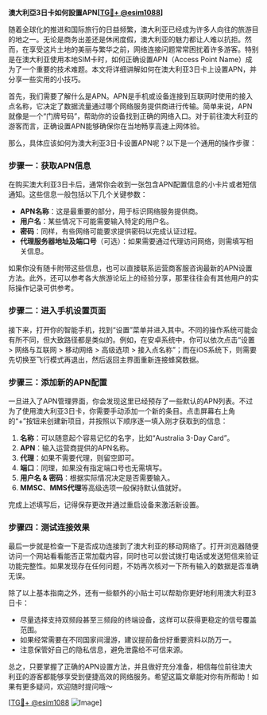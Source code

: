 **澳大利亞3日卡如何設置APN[[TG💪+ @esim1088](https://t.me/s/esim1088)]**

随着全球化的推进和国际旅行的日益频繁，澳大利亚已经成为许多人向往的旅游目的地之一。无论是商务出差还是休闲度假，澳大利亚的魅力都让人难以抗拒。然而，在享受这片土地的美丽与繁华之前，网络连接问题常常困扰着许多游客。特别是在澳大利亚使用本地SIM卡时，如何正确设置APN（Access Point Name）成为了一个重要的技术难题。本文将详细讲解如何在澳大利亚3日卡上设置APN，并分享一些实用的小技巧。

首先，我们需要了解什么是APN。APN是手机或设备连接到互联网时使用的接入点名称，它决定了数据流量通过哪个网络服务提供商进行传输。简单来说，APN就像是一个“门牌号码”，帮助你的设备找到正确的网络入口。对于前往澳大利亚的游客而言，正确设置APN能够确保你在当地畅享高速上网体验。

那么，具体应该如何为澳大利亚3日卡设置APN呢？以下是一个通用的操作步骤：

### 步骤一：获取APN信息

在购买澳大利亚3日卡后，通常你会收到一张包含APN配置信息的小卡片或者短信通知。这些信息一般包括以下几个关键参数：
- **APN名称**：这是最重要的部分，用于标识网络服务提供商。
- **用户名**：某些情况下可能需要输入特定的用户名。
- **密码**：同样，有些网络可能要求提供密码以完成认证过程。
- **代理服务器地址及端口号**（可选）：如果需要通过代理访问网络，则需填写相关信息。

如果你没有随卡附带这些信息，也可以直接联系运营商客服咨询最新的APN设置方法。此外，还可以参考各大旅游论坛上的经验分享，那里往往会有其他用户的实际操作记录可供参考。

### 步骤二：进入手机设置页面

接下来，打开你的智能手机，找到“设置”菜单并进入其中。不同的操作系统可能会有所不同，但大致路径都是类似的。例如，在安卓系统中，你可以依次点击“设置 > 网络与互联网 > 移动网络 > 高级选项 > 接入点名称”；而在iOS系统下，则需要先切换至飞行模式再退出，然后返回主界面重新连接蜂窝数据。

### 步骤三：添加新的APN配置

一旦进入了APN管理界面，你会发现这里已经预存了一些默认的APN列表。不过为了使用澳大利亚3日卡，你需要手动添加一个新的条目。点击屏幕右上角的“+”按钮来创建新项目，并按照以下顺序逐一填入刚才获取到的信息：
1. **名称**：可以随意起个容易记忆的名字，比如“Australia 3-Day Card”。
2. **APN**：输入运营商提供的APN名称。
3. **代理**：如果不需要代理，则留空即可。
4. **端口**：同理，如果没有指定端口号也无需填写。
5. **用户名 & 密码**：根据实际情况决定是否需要输入。
6. **MMSC**、**MMS代理**等高级选项一般保持默认值就好。

完成上述填写后，记得保存更改并通过重启设备来激活新设置。

### 步骤四：测试连接效果

最后一步就是检查一下是否成功连接到了澳大利亚的移动网络了。打开浏览器随便访问一个网站看看能否正常加载内容，同时也可以尝试拨打电话或发送短信来验证功能完整性。如果发现存在任何问题，不妨再次核对一下所有输入的数据是否准确无误。

除了以上基本指南之外，还有一些额外的小贴士可以帮助你更好地利用澳大利亚3日卡：
- 尽量选择支持双频段甚至三频段的终端设备，这样可以获得更稳定的信号覆盖范围。
- 如果经常需要在不同国家间漫游，建议提前备份好重要资料以防万一。
- 注意保管好自己的隐私信息，避免泄露给不可信来源。

总之，只要掌握了正确的APN设置方法，并且做好充分准备，相信每位前往澳大利亚的游客都能够享受到便捷高效的网络服务。希望这篇文章能对你有所帮助！如果有更多疑问，欢迎随时提问哦～

[[TG💪+ @esim1088](https://t.me/s/esim1088) ![Image](https://i.postimg.cc/4NQfJmqS/Snipaste-2025-05-13-00-14-12.png)]